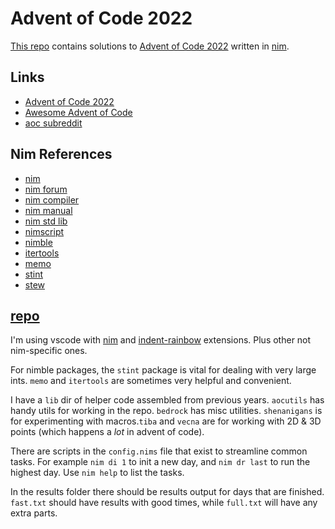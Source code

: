 
# Advent of Code 2022

[This repo](https://github.com/bobgeis/aoc2022) contains solutions to [Advent of Code 2022](https://adventofcode.com/2022) written in [nim](https://nim-lang.org/).

## Links

- [Advent of Code 2022](https://adventofcode.com/2022)
- [Awesome Advent of Code](https://github.com/Bogdanp/awesome-advent-of-code#nim)
- [aoc subreddit](https://old.reddit.com/r/adventofcode/)

## Nim References

- [nim](https://nim-lang.org/)
- [nim forum](https://forum.nim-lang.org/)
- [nim compiler](https://nim-lang.org/docs/nimc.html)
- [nim manual](https://nim-lang.org/docs/manual.html)
- [nim std lib](https://nim-lang.org/docs/lib.html)
- [nimscript](https://nim-lang.org/docs/nimscript.html)
- [nimble](https://nimble.directory/)
- [itertools](https://github.com/narimiran/itertools)
- [memo](https://github.com/andreaferretti/memo)
- [stint](https://github.com/status-im/nim-stint)
- [stew](https://github.com/status-im/nim-stew)

## [repo](https://github.com/bobgeis/aoc2022)

I'm using vscode with [nim](https://marketplace.visualstudio.com/items?itemName=kosz78.nim) and [indent-rainbow](https://marketplace.visualstudio.com/items?itemName=oderwat.indent-rainbow) extensions. Plus other not nim-specific ones.

For nimble packages, the `stint` package is vital for dealing with very large ints. `memo` and `itertools` are sometimes very helpful and convenient.

I have a `lib` dir of helper code assembled from previous years. `aocutils` has handy utils for working in the repo. `bedrock` has misc utilities. `shenanigans` is for experimenting with macros.`tiba` and `vecna` are for working with 2D & 3D points (which happens a _lot_ in advent of code).

There are scripts in the `config.nims` file that exist to streamline common tasks. For example `nim di 1` to init a new day, and `nim dr last` to run the highest day. Use `nim help` to list the tasks.

In the results folder there should be results output for days that are finished. `fast.txt` should have results with good times, while `full.txt` will have any extra parts.

